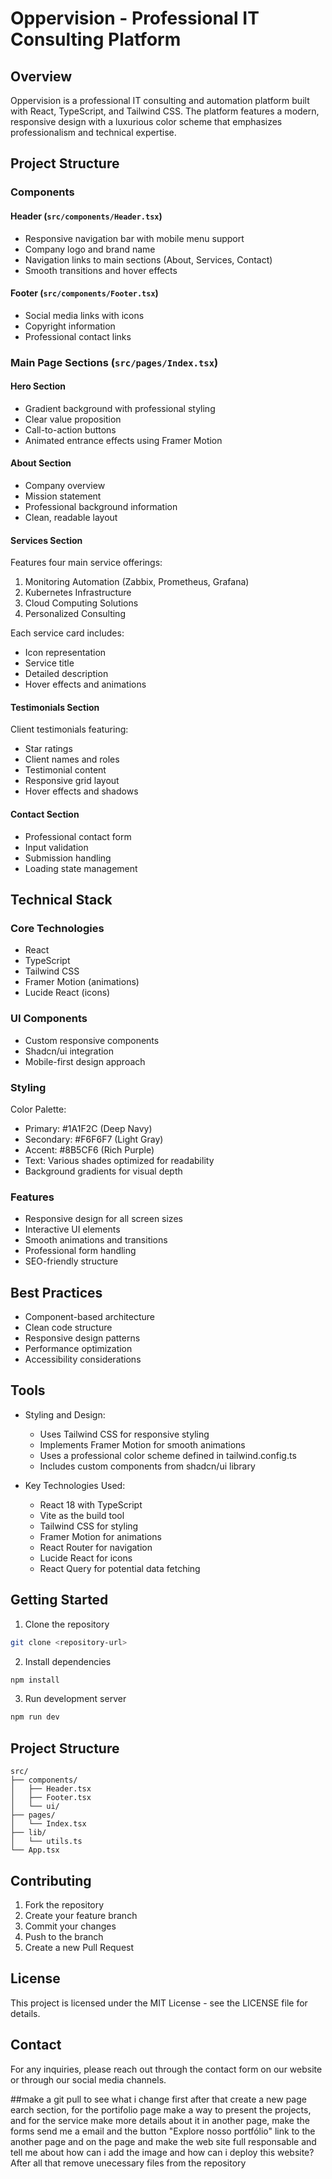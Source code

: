 # Oppervision - Professional IT Consulting Platform

## Overview
Oppervision is a professional IT consulting and automation platform built with React, TypeScript, and Tailwind CSS. The platform features a modern, responsive design with a luxurious color scheme that emphasizes professionalism and technical expertise.

## Project Structure

### Components

#### Header (`src/components/Header.tsx`)
- Responsive navigation bar with mobile menu support
- Company logo and brand name
- Navigation links to main sections (About, Services, Contact)
- Smooth transitions and hover effects

#### Footer (`src/components/Footer.tsx`)
- Social media links with icons
- Copyright information
- Professional contact links

### Main Page Sections (`src/pages/Index.tsx`)

#### Hero Section
- Gradient background with professional styling
- Clear value proposition
- Call-to-action buttons
- Animated entrance effects using Framer Motion

#### About Section
- Company overview
- Mission statement
- Professional background information
- Clean, readable layout

#### Services Section
Features four main service offerings:
1. Monitoring Automation (Zabbix, Prometheus, Grafana)
2. Kubernetes Infrastructure
3. Cloud Computing Solutions
4. Personalized Consulting

Each service card includes:
- Icon representation
- Service title
- Detailed description
- Hover effects and animations

#### Testimonials Section
Client testimonials featuring:
- Star ratings
- Client names and roles
- Testimonial content
- Responsive grid layout
- Hover effects and shadows

#### Contact Section
- Professional contact form
- Input validation
- Submission handling
- Loading state management

## Technical Stack

### Core Technologies
- React
- TypeScript
- Tailwind CSS
- Framer Motion (animations)
- Lucide React (icons)

### UI Components
- Custom responsive components
- Shadcn/ui integration
- Mobile-first design approach

### Styling
Color Palette:
- Primary: #1A1F2C (Deep Navy)
- Secondary: #F6F6F7 (Light Gray)
- Accent: #8B5CF6 (Rich Purple)
- Text: Various shades optimized for readability
- Background gradients for visual depth

### Features
- Responsive design for all screen sizes
- Interactive UI elements
- Smooth animations and transitions
- Professional form handling
- SEO-friendly structure

## Best Practices
- Component-based architecture
- Clean code structure
- Responsive design patterns
- Performance optimization
- Accessibility considerations

## Tools
- Styling and Design:

    - Uses Tailwind CSS for responsive styling
    - Implements Framer Motion for smooth animations
    - Uses a professional color scheme defined in tailwind.config.ts
    - Includes custom components from shadcn/ui library

- Key Technologies Used:

    - React 18 with TypeScript
    - Vite as the build tool
    - Tailwind CSS for styling
    - Framer Motion for animations
    - React Router for navigation
    - Lucide React for icons
    - React Query for potential data fetching

## Getting Started

1. Clone the repository
```bash
git clone <repository-url>
```

2. Install dependencies
```bash
npm install
```

3. Run development server
```bash
npm run dev
```

## Project Structure
```
src/
├── components/
│   ├── Header.tsx
│   ├── Footer.tsx
│   └── ui/
├── pages/
│   └── Index.tsx
├── lib/
│   └── utils.ts
└── App.tsx
```

## Contributing
1. Fork the repository
2. Create your feature branch
3. Commit your changes
4. Push to the branch
5. Create a new Pull Request

## License
This project is licensed under the MIT License - see the LICENSE file for details.

## Contact
For any inquiries, please reach out through the contact form on our website or through our social media channels.



##make a git pull to see what i change first after that create a new page earch section, for the portifolio page make a way to present the projects, and for the service make more details about it in another page, make the forms send me a email and the button "Explore nosso portfólio" link to the another page and on the page and make the web site full responsable and tell me about how can i add the image and how can i deploy this website? After all that remove unecessary files from the repository


